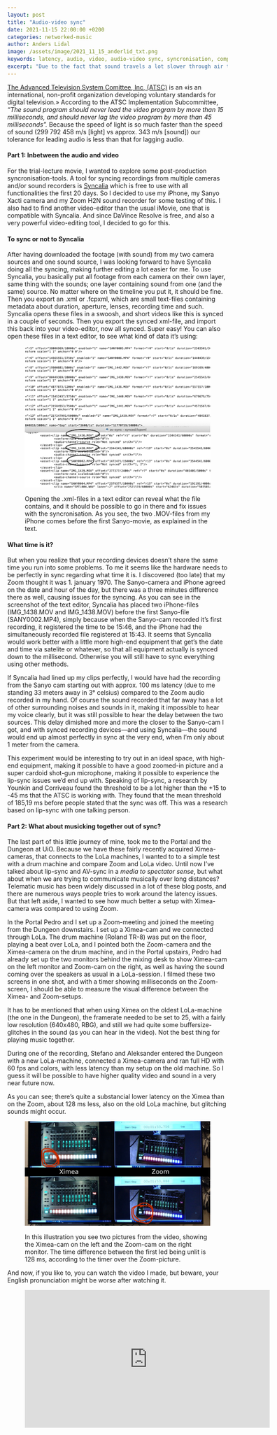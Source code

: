 ```yaml
---
layout: post
title: "Audio-video sync"
date: 2021-11-15 22:00:00 +0200
categories: networked-music
author: Anders Lidal
image: /assets/image/2021_11_15_anderlid_txt.png
keywords: latency, audio, video, audio-video sync, syncronisation, composition, lip-synchronized, lip-sync, synchronisation
excerpt: "Due to the fact that sound travels a lot slower through air than the light, our brain is used to seeing before hearing."
---
```





[The Advanced Television System Comittee, Inc, (ATSC)](https://www.atsc.org) is an «is an international, non-profit organization developing voluntary standards for digital television.» According to the ATSC Implementation Subcommittee, *“The sound program should never lead the video program by more than 15 milliseconds, and should never lag the video program by more than 45 milliseconds”.* Because the speed of light is so much faster than the speed of sound (299 792 458 m/s [light] vs approx. 343 m/s [sound]) our tolerance for leading audio is less than that for lagging audio.

#### Part 1: Inbetween the audio and video
For the trial-lecture movie, I wanted to explore some post-production syncronisation-tools. A tool for syncing recordings from multiple cameras and/or sound recorders is [Syncalia](https://syncaila.com) which is free to use with all functionalities the first 20 days. So I decided to use my iPhone, my Sanyo Xacti camera and my Zoom H2N sound recorder for some testing of this. I also had to find another video-editor than the usual iMovie, one that is compatible with Syncalia. And since DaVince Resolve is free, and also a very powerful video-editing tool, I decided to go for this.


#### To sync or not to Syncalia
After having downloaded the footage (with sound) from my two camera sources and one sound source, I was looking forward to have Syncalia doing all the syncing, making further editing a lot easier for me.
To use Syncalia, you basically put all footage from each camera on their own layer, same thing with the sounds; one layer containing sound from one (and the same) source. No matter where on the timeline you put it, it should be fine. Then you export an .xml or .fcpxml, which are small text-files containing metadata about duration, aperture, lenses, recording time and such. Syncalia opens these files in a swoosh, and short videos like this is synced in a couple of seconds. Then you export the synced xml-file, and import this back into your video-editor, now all synced. Super easy! You can also open these files in a text editor, to see what kind of data it’s using:

<figure style="float: auto">
   <img src="/assets/image/2021_11_15_anderlid_txt.png" alt="" title="" width="auto"/> <figcaption>

   Opening the .xml-files in a text editor can reveal what the file contains, and it should be possible to go in there and fix issues with the syncronisation. As you see, the two .MOV-files from my iPhone comes before the first Sanyo-movie, as explained in the text.</figcaption>

</figure>


#### What time is it?
But when you realize that your recording devices doesn’t share the same time you run into some problems. To me it seems like the hardware needs to be perfectly in sync regarding what time it is. I discovered (too late) that my Zoom thought it was 1. january 1970. The Sanyo-camera and iPhone agreed on the date and hour of the day, but there was a three minutes difference there as well, causing issues for the syncing. As you can see in the screenshot of the text editor, Syncalia has placed two iPhone-files (IMG_1438.MOV and IMG_1438.MOV) before the first Sanyo-file (SANY0002.MP4), simply because when the Sanyo-cam recorded it’s first recording, it registered the time to be 15:46, and the iPhone had the simultaneously recorded file registered at 15:43.
It seems that Syncalia would work better with a little more high-end equipment that get’s the date and time via satelite or whatever, so that all equipment actually is synced down to the millisecond. Otherwise you will still have to sync everything using other methods.

If Syncalia had lined up my clips perfectly, I would have had the recording from the Sanyo cam starting out with approx. 100 ms latency (due to me standing 33 meters away in 3° celsius) compared to the Zoom audio recorded in my hand. Of course the sound recorded that far away has a lot of other surrounding noises and sounds in it, making it impossible to hear my voice clearly, but it was still possible to hear the delay between the two sources. This delay dimished more and more the closer to the Sanyo-cam I got, and with synced recording devices—and using Syncalia—the sound would end up almost perfectly in sync at the very end, when I’m only about 1 meter from the camera.

This experiment would be interesting to try out in an ideal space, with high-end equipment, making it possible to have a good zoomed-in picture and a super cardoid shot-gun microphone, making it possible to experience the lip-sync issues we’d end up with. Speaking of lip-sync, a research by Younkin and Corriveau found the threshold to be a lot higher than the +15 to -45 ms that the ATSC is working with. They found that the mean threshold of 185,19 ms before people stated that the sync was off. This was a research based on lip-sync with one talking person.




#### Part 2: What about musicking together out of sync?

The last part of this little journey of mine, took me to the Portal and the Dungeon at UiO. Because we have these fairly recently acquired Ximea-cameras, that connects to the LoLa machines, I wanted to to a simple test with a drum machine and compare Zoom and LoLa video.
Until now I’ve talked about lip-sync and AV-sync in a *media to spectator sense*, but what about when we are trying to communicate musically over long distances? Telematic music has been widely discussed in a lot of these blog posts, and there are numerous ways people tries to work around the latency issues. But that left aside, I wanted to see how much better a setup with Ximea-camera was compared to using Zoom.

In the Portal Pedro and I set up a Zoom-meeting and joined the meeting from the Dungeon downstairs. I set up a Ximea-cam and we connected through LoLa. The drum machine (Roland TR-8) was put on the floor, playing a beat over LoLa, and I pointed both the Zoom-camera and the Ximea-camera on the drum machine, and in the Portal upstairs, Pedro had already set up the two monitors behind the mixing desk to show Ximea-cam on the left monitor and Zoom-cam on the right, as well as having the sound coming over the speakers as usual in a LoLa-session.
I filmed these two screens in one shot, and with a timer showing milliseconds on the Zoom-screen, I should be able to measure the visual difference between the Ximea- and Zoom-setups.

It has to be mentioned that when using Ximea on the oldest LoLa-machine (the one in the Dungeon), the framerate needed to be set to 25, with a fairly low resolution (640x480, RBG), and still we had quite some buffersize-glitches in the sound (as you can hear in the video). Not the best thing for playing music together.

During one of the recording, Stefano and Aleksander entered the Dungeon with a new LoLa-machine, connected a Ximea-camera and ran full HD with 60 fps and colors, with less latency than my setup on the old machine. So I guess it will be possible to have higher quality video and sound in a very near future now.

As you can see; there’s quite a substancial lower latency on the Ximea than on the Zoom, about 128 ms less, also on the old LoLa machine, but glitching sounds might occur.


<figure style="float: auto">
   <img src="/assets/image/2021_11_15_anderlid_latency.jpg" alt="" title="" width="auto"/> <figcaption>

   In this illustration you see two pictures from the video, showing the Ximea-cam on the left and the Zoom-cam on the right monitor. The time difference between the first led being unlit is 128 ms, according to the timer over the Zoom-picture. </figcaption>

</figure>

And now, if you like to, you can watch the video I made, but beware, your English pronunciation might be worse after watching it.


<figure style="float: none">

<iframe width="560" height="315" src="https://www.youtube.com/embed/7Pr-8FX7ve8" title="YouTube video player" frameborder="0" allow="accelerometer; autoplay; clipboard-write; encrypted-media; gyroscope; picture-in-picture" allowfullscreen></iframe>

</figure>
